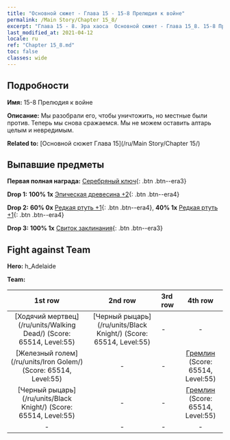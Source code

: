 ```yaml
---
title: "Основной сюжет - Глава 15 - 15-8 Прелюдия к войне"
permalink: /Main Story/Chapter 15_8/
excerpt: "Глава 15 - 8. Эра хаоса  Основной сюжет - Глава 15_8. 15-8 Прелюдия к войне"
last_modified_at: 2021-04-12
locale: ru
ref: "Chapter 15_8.md"
toc: false
classes: wide
---
```


## Подробности

 **Имя:** 15-8 Прелюдия к войне

 **Описание:** Мы разобрали его, чтобы уничтожить, но местные были против. Теперь мы снова сражаемся. Мы не можем оставить алтарь целым и невредимым.

 **Related to:** [Основной сюжет Глава 15](/ru/Main Story/Chapter 15/)

## Выпавшие предметы

 **Первая полная награда:** [Серебряный ключ](/ru/Items/con_693/){: .btn .btn--era3}

 **Drop 1:** **100% 1x** [Эпическая древесина +2](/ru/Items/mat_48/){: .btn .btn--era4}

 **Drop 2:** **60% 0x** [Редкая ртуть +1](/ru/Items/mat_42/){: .btn .btn--era4}, **40% 1x** [Редкая ртуть +1](/ru/Items/mat_42/){: .btn .btn--era4}

 **Drop 3:** **100% 1x** [Свиток заклинания](/ru/Items/con_694/){: .btn .btn--era3}


## Fight against Team
 **Hero:** h_Adelaide

 **Team:**


  | 1st row | 2nd row | 3rd row | 4th row |
  |:----:|:----:|:----|:----:|
  | [Ходячий мертвец](/ru/units/Walking Dead/) (Score: 65514, Level:55)  | [Черный рыцарь](/ru/units/Black Knight/) (Score: 65514, Level:55)  | - | - |
  | [Железный голем](/ru/units/Iron Golem/) (Score: 65514, Level:55)  | - | - | [Гремлин](/ru/units/Gremlin/) (Score: 65514, Level:55)  |
  | [Черный рыцарь](/ru/units/Black Knight/) (Score: 65514, Level:55)  | - | - | [Гремлин](/ru/units/Gremlin/) (Score: 65514, Level:55)  |
  | - | - | - | - |


